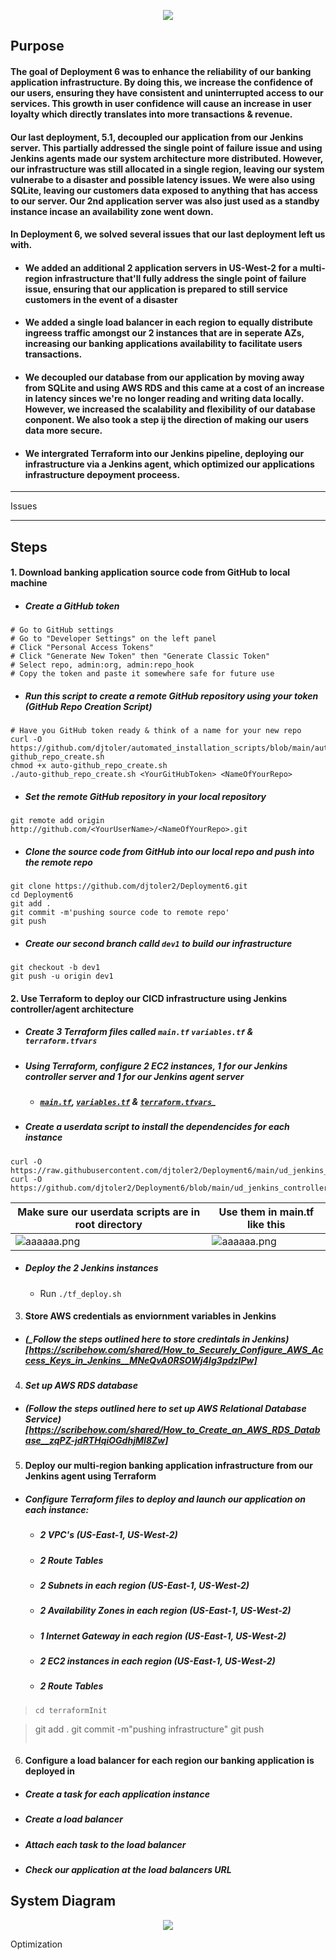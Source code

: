 <p align="center">
<img src="https://github.com/djtoler2/Deployment6/blob/main/assets/Graphic%20Design-7.png">
</p>

## Purpose
#### The goal of Deployment 6 was to enhance the reliability of our banking application infrastructure. By doing this, we increase the confidence of our users, ensuring they have consistent and uninterrupted access to our services. This growth in user confidence will cause an increase in user loyalty which directly translates into more transactions & revenue.

#### Our last deployment, 5.1, decoupled our application from our Jenkins server. This partially addressed the single point of failure issue and using Jenkins agents made our system architecture more distributed. However, our infrastructure was still allocated in a single region, leaving our system vulnerabe to a disaster and possible latency issues. We were also using SQLite, leaving our customers data exposed to anything that has access to our server. Our 2nd application server was also just used as a standby instance incase an availability zone went down.

#### In Deployment 6, we solved several issues that our last deployment left us with.
* #### We added an additional 2 application servers in US-West-2 for a multi-region infrastructure that'll fully address the single point of failure issue, ensuring that our application is prepared to still service customers in the event of a disaster
* #### We added a single load balancer in each region to equally distribute ingreess traffic amongst our 2 instances that are in seperate AZs, increasing our banking applications availability to facilitate users transactions.
* #### We decoupled our database from our application by moving away from SQLite and using AWS RDS and this came at a cost of an increase in latency sinces we're no longer reading and writing data locally. However, we increased the scalability and flexibility of our database conponent. We also took a step ij the direction of making our users data more secure.
* #### We intergrated Terraform into our Jenkins pipeline, deploying our infrastructure via a Jenkins agent, which optimized our applications infrastructure depoyment proceess.

___

Issues

___

## Steps
#### 1. Download banking application source code from GitHub to local machine
* ##### _Create a GitHub token_
> 
```
# Go to GitHub settings
# Go to "Developer Settings" on the left panel
# Click "Personal Access Tokens"
# Click "Generate New Token" then "Generate Classic Token"
# Select repo, admin:org, admin:repo_hook
# Copy the token and paste it somewhere safe for future use
```

* ##### _Run this script to create a remote GitHub repository using your token (GitHub Repo Creation Script)_
>
```
# Have you GitHub token ready & think of a name for your new repo
curl -O https://github.com/djtoler/automated_installation_scripts/blob/main/auto-github_repo_create.sh
chmod +x auto-github_repo_create.sh
./auto-github_repo_create.sh <YourGitHubToken> <NameOfYourRepo>
```
* ##### _Set the remote GitHub repository in your local repository_
>
```
git remote add origin http://github.com/<YourUserName>/<NameOfYourRepo>.git
```
* ##### _Clone the source code from GitHub into our local repo and push into the remote repo_
>
```
git clone https://github.com/djtoler2/Deployment6.git
cd Deployment6
git add .
git commit -m'pushing source code to remote repo'
git push
```
* ##### _Create our second branch calld `dev1` to build our infrastructure_
```
git checkout -b dev1
git push -u origin dev1
```
#### 2. Use Terraform to deploy our CICD infrastructure using Jenkins controller/agent architecture
* ##### _Create 3 Terraform files called `main.tf` `variables.tf` & `terraform.tfvars`_
* ##### _Using Terraform, configure 2 EC2 instances, 1 for our Jenkins controller server and 1 for our Jenkins agent server_
    * ##### [`main.tf`](https://github.com/djtoler2/Deployment6/blob/main/main.tf), [`variables.tf`](https://github.com/djtoler2/Deployment6/blob/main/variables.tf) & [`terraform.tfvars`](https://github.com/djtoler2/Deployment6/blob/main/terraform.tfvars)_
* ##### _Create a userdata script to install the dependencides for each instance_
>
```
curl -O https://raw.githubusercontent.com/djtoler2/Deployment6/main/ud_jenkins_agent_tf.sh
curl -O https://github.com/djtoler2/Deployment6/blob/main/ud_jenkins_controller.sh
```

 Make sure our userdata scripts are in root directory                  | Use them in main.tf like this                     |
| ----------------------------------- | ----------------------------------- |
| ![aaaaaa.png](https://github.com/djtoler2/Deployment6/blob/main/assets/Screenshot%202023-10-31%20at%201.30.12%20PM.png) | ![aaaaaa.png](https://github.com/djtoler2/Deployment6/blob/main/assets/Screenshot%202023-10-31%20at%201.35.53%20PM.png) | 

* ##### _Deploy the 2 Jenkins instances_
    * Run `./tf_deploy.sh`

3. #### Store AWS credentials as enviornment variables in Jenkins
* ##### (_Follow the steps outlined here to store credintals in Jenkins)[https://scribehow.com/shared/How_to_Securely_Configure_AWS_Access_Keys_in_Jenkins__MNeQvA0RSOWj4Ig3pdzIPw]

4. #### _Set up AWS RDS database_
* ##### (_Follow the steps outlined here to set up AWS Relational Database Service_)[https://scribehow.com/shared/How_to_Create_an_AWS_RDS_Database__zqPZ-jdRTHqiOGdhjMI8Zw]


5. #### Deploy our multi-region banking application infrastructure from our Jenkins agent using Terraform
* ##### _Configure Terraform files to deploy and launch our application on each instance:_
    * ##### _2 VPC's (US-East-1, US-West-2)_
    * ##### _2 Route Tables_
    * ##### _2 Subnets in each region (US-East-1, US-West-2)_
    * ##### _2 Availability Zones in each region (US-East-1, US-West-2)_
    * ##### _1 Internet Gateway in each region (US-East-1, US-West-2)_
    * ##### _2 EC2 instances in each region (US-East-1, US-West-2)_
    * ##### _2 Route Tables_

> ```
> cd terraformInit

> git add .
> git commit -m"pushing infrastructure"
> git push
> ```

6. #### Configure a load balancer for each region our banking application is deployed in
* ##### _Create a task for each application instance_
* ##### _Create a load balancer_
* ##### _Attach each task to the load balancer_
* ##### _Check our application at the load balancers URL_


## System Diagram

<p align="center">
<img src="https://github.com/djtoler2/Deployment6/blob/main/assets/dp6duagram.png">
</p>

Optimization
